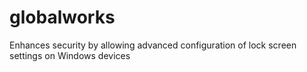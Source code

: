 # globalworks
Enhances security by allowing advanced configuration of lock screen settings on Windows devices
